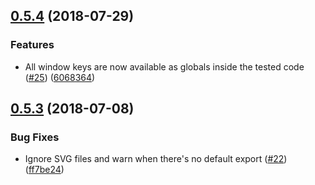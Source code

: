 <a name="0.5.4"></a>
## [0.5.4](https://github.com/diegohaz/singel/compare/v0.5.3...v0.5.4) (2018-07-29)


### Features

* All window keys are now available as globals inside the tested code ([#25](https://github.com/diegohaz/singel/issues/25)) ([6068364](https://github.com/diegohaz/singel/commit/6068364))



<a name="0.5.3"></a>
## [0.5.3](https://github.com/diegohaz/singel/compare/v0.5.2...v0.5.3) (2018-07-08)


### Bug Fixes

* Ignore SVG files and warn when there's no default export ([#22](https://github.com/diegohaz/singel/issues/22)) ([ff7be24](https://github.com/diegohaz/singel/commit/ff7be24))



